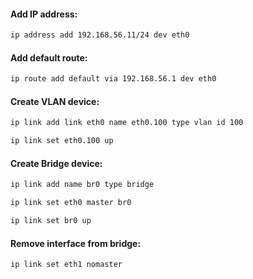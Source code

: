 #### Add IP address:
```bash
ip address add 192.168.56.11/24 dev eth0
```

#### Add default route:
```bash
ip route add default via 192.168.56.1 dev eth0
```

#### Create VLAN device:
```bash
ip link add link eth0 name eth0.100 type vlan id 100
```
```bash
ip link set eth0.100 up
```

#### Create Bridge device:
```bash
ip link add name br0 type bridge
```
```bash
ip link set eth0 master br0
```
```bash
ip link set br0 up
```

#### Remove interface from bridge:
```bash
ip link set eth1 nomaster
```
